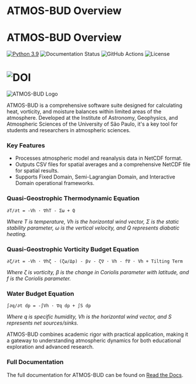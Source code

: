 

# ATMOS-BUD Overview

# ATMOS-BUD Overview

[![Python 3.9](https://img.shields.io/badge/python-3.9-blue.svg)](https://www.python.org/downloads/release/python-390/)
![Documentation Status](https://readthedocs.org/projects/atmos-bud//badge/?version=latest)
![GitHub Actions](https://github.com/daniloceano/ATMOS-BUD/actions/workflows/main.yml/badge.svg)
![License](https://img.shields.io/github/license/daniloceano/ATMOS-BUD)
# ![DOI](https://zenodo.org/badge/DOI/your.DOI.here.svg)

![ATMOS-BUD Logo](docs/_static/images/logo.png)

ATMOS-BUD is a comprehensive software suite designed for calculating heat, vorticity, and moisture balances within limited areas of the atmosphere. Developed at the Institute of Astronomy, Geophysics, and Atmospheric Sciences of the University of São Paulo, it's a key tool for students and researchers in atmospheric sciences.

### Key Features

- Processes atmospheric model and reanalysis data in NetCDF format.
- Outputs CSV files for spatial averages and a comprehensive NetCDF file for spatial results.
- Supports Fixed Domain, Semi-Lagrangian Domain, and Interactive Domain operational frameworks.

### Quasi-Geostrophic Thermodynamic Equation

```plaintext
∂T/∂t = -Vh · ∇hT - Σω + Q
```
*Where T is temperature, Vh is the horizontal wind vector, Σ is the static stability parameter, ω is the vertical velocity, and Q represents diabatic heating.*

### Quasi-Geostrophic Vorticity Budget Equation

```plaintext
∂ζ/∂t = -Vh · ∇hζ - (ζω/Δp) - βv - ζ∇ · Vh - f∇ · Vh + Tilting Term
```
*Where ζ is vorticity, β is the change in Coriolis parameter with latitude, and f is the Coriolis parameter.*

### Water Budget Equation

```plaintext
∫∂q/∂t dp = -∫Vh · ∇q dp + ∫S dp
```
*Where q is specific humidity, Vh is the horizontal wind vector, and S represents net sources/sinks.*

ATMOS-BUD combines academic rigor with practical application, making it a gateway to understanding atmospheric dynamics for both educational exploration and advanced research.

### Full Documentation

The full documentation for ATMOS-BUD can be found on [Read the Docs](https://yourprojectname.readthedocs.io).

